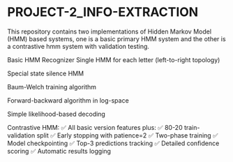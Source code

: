 # PROJECT-2_INFO-EXTRACTION

This repository contains two implementations of Hidden Markov Model (HMM) based systems, one is a basic primary HMM system and the other is a contrastive hmm system with validation testing.

Basic HMM Recognizer
Single HMM for each letter (left-to-right topology)

Special state silence HMM

Baum-Welch training algorithm

Forward-backward algorithm in log-space

Simple likelihood-based decoding

Contrastive HMM:
✅ All basic version features plus:
✅ 80-20 train-validation split
✅ Early stopping with patience=2
✅ Two-phase training
✅ Model checkpointing
✅ Top-3 predictions tracking
✅ Detailed confidence scoring
✅ Automatic results logging
